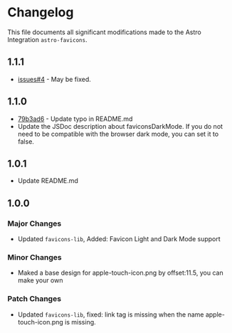 # Changelog

This file documents all significant modifications made to the Astro Integration `astro-favicons`.

## 1.1.1

- [issues#4](https://github.com/ACP-CODE/astro-favicons/issues/4) - May be fixed.

## 1.1.0

- [79b3ad6](https://github.com/ACP-CODE/astro-favicons/pull/2/commits/79b3ad6ccbfcd6bbda80026d0686adde83ed4035)  - Update typo in README.md
- Update the JSDoc description about faviconsDarkMode. If you do not need to be compatible with the browser dark mode, you can set it to false.

## 1.0.1

- Update README.md

## 1.0.0

### Major Changes

- Updated ``favicons-lib``, Added:  Favicon Light and Dark Mode support

### Minor Changes

- Maked a base design for apple-touch-icon.png by offset:11.5, you can make your own

### Patch Changes

- Updated `favicons-lib`, fixed: link tag is missing when the name apple-touch-icon.png is missing.
